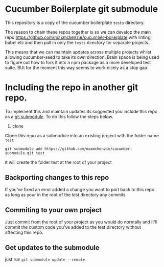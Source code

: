 # Cucumber Boilerplate git submodule

This repository is a copy of the cucumber boilerplate `tests` directory.

The reason to chain these repos together is so we can develop the main repo https://github.com/maxmckenzie/cucumber-boilerplate with linting, babel etc and then pull in only the `tests` directory for separate projects.

This means that we can maintain updates across multiple projects whilst allowing cucumber-seed to take its own direction. Brain space is being used to figure out how to fork it into a npm package as a more developed test suite. BUt for the moment this way seems to work nicely as a stop gap.

# Including the repo in another git repo.

To implement this and maintain updates its suggested you include this repo as a [git submodule](https://git-scm.com/book/en/v2/Git-Tools-Submodules). To do this follow the steps below.

1. clone

Clone this repo as a submodule into an existing project with the folder name `test`

`git submodule add https://github.com/maxmckenzie/cucumber-submodule.git test`

it will create the folder test at the root of your project

## Backporting changes to this repo
If you've fixed an error added a change you want to port back to this repo as long as your in the root of the test directory any commits 

## Commiting to your own project
Just commit from the root of your project as you would do normally and it'll commit the custom code you've added to the test directory without affecting this repo.

## Get updates to the submodule
just run `git submodule update --remote`
